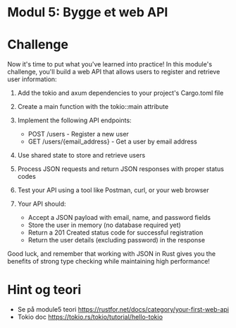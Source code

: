 
# Modul 5: Bygge et web API

# Challenge
Now it's time to put what you've learned into practice! In this module's challenge, you'll build a web API that allows users to register and retrieve user information:

1. Add the tokio and axum dependencies to your project's Cargo.toml file
2. Create a main function with the tokio::main attribute
3. Implement the following API endpoints:
   + POST /users - Register a new user
   + GET /users/{email_address} - Get a user by email address
4. Use shared state to store and retrieve users
5. Process JSON requests and return JSON responses with proper status codes
6. Test your API using a tool like Postman, curl, or your web browser

7. Your API should:
   + Accept a JSON payload with email, name, and password fields
   + Store the user in memory (no database required yet)
   + Return a 201 Created status code for successful registration
   + Return the user details (excluding password) in the response

Good luck, and remember that working with JSON in Rust gives you the benefits of strong type checking while maintaining high performance!

# Hint og teori
* Se på module5 teori https://rustfor.net/docs/category/your-first-web-api
* Tokio doc https://tokio.rs/tokio/tutorial/hello-tokio
